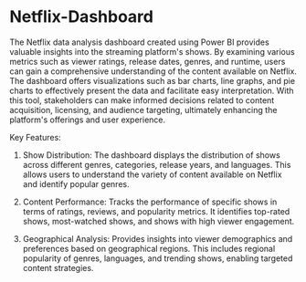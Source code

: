 # Netflix-Dashboard

The Netflix data analysis dashboard created using Power BI  provides valuable insights into the streaming platform's shows. By examining various metrics such as viewer ratings, release dates, genres, and runtime, users can gain a comprehensive understanding of the content available on Netflix. The dashboard offers visualizations such as bar charts, line graphs, and pie charts to effectively present the data and facilitate easy interpretation. With this tool, stakeholders can make informed decisions related to content acquisition, licensing, and audience targeting, ultimately enhancing the platform's offerings and user experience.

Key Features:

1. Show Distribution: The dashboard displays the distribution of shows across different genres, categories, release years, and languages. This allows users to understand the variety of content available on Netflix and identify popular genres.


2. Content Performance: Tracks the performance of specific shows in terms of ratings, reviews, and popularity metrics. It identifies top-rated shows, most-watched shows, and shows with high viewer engagement.

3. Geographical Analysis: Provides insights into viewer demographics and preferences based on geographical regions. This includes regional popularity of genres, languages, and trending shows, enabling targeted content strategies.
